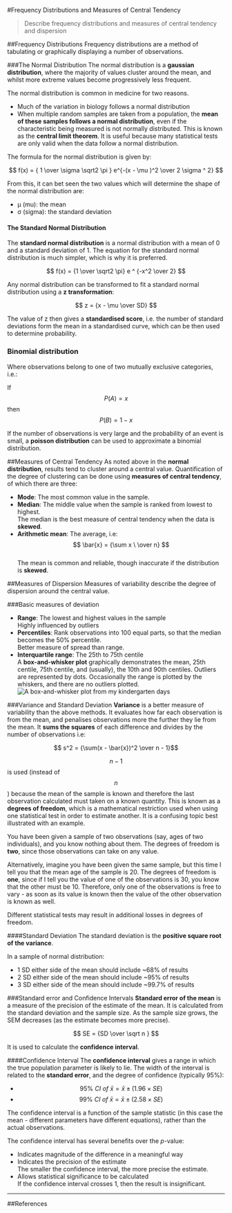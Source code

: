 #Frequency Distributions and Measures of Central Tendency
>Describe frequency distributions and measures of central tendency and dispersion

##Frequency Distributions
Frequency distributions are a method of tabulating or graphically displaying a number of observations.

###The Normal Distribution
The normal distribution is a **gaussian distribution**, where the majority of values cluster around the mean, and whilst more extreme values become progressively less frequent.

The normal distribution is common in medicine for two reasons.
* Much of the variation in biology follows a normal distribution
* When multiple random samples are taken from a population, the **mean of these samples follows a normal distribution**, even if the characteristic being measured is not normally distributed. This is known as the **central limit theorem**. It is useful because many statistical tests are only valid when the data follow a normal distribution.

<object data="resources\normaldist.svg" type="image/svg+xml"></object>


The formula for the normal distribution is given by:

$$ f(x) = { 1 \over \sigma \sqrt2 \pi } e^{-(x - \mu )^2 \over 2 \sigma ^ 2} $$

From this, it can bet seen the two values which will determine the shape of the normal distribution are:
* μ (mu): the mean
* σ (sigma): the standard deviation

#### The Standard Normal Distribution
The **standard normal distribution** is a normal distribution with a mean of 0 and a standard deviation of 1. The equation for the standard normal distribution is much simpler, which is why it is preferred.

$$ f(x) = {1 \over \sqrt2 \pi} e ^ {-x^2 \over 2} $$

Any normal distribution can be transformed to fit a standard normal distribution using a **z transformation**:

$$ z = {x - \mu \over SD} $$

The value of z then gives a **standardised score**, i.e. the number of standard deviations form the mean in a standardised curve, which can be then used to determine probability.


### Binomial distribution
Where observations belong to one of two mutually exclusive categories, i.e.:

If $$ P(A) = x $$ then $$ P(B) = 1 - x $$

If the number of observations is very large and the probability of an event is small, a **poisson distribution** can be used to approximate a binomial distribution.

##Measures of Central Tendency
As noted above in the **normal distribution**, results tend to cluster around a central value. Quantification of the degree of clustering can be done using **measures of central tendency**, of which there are three:

* **Mode**: The most common value in the sample.
* **Median**: The middle value when the sample is ranked from lowest to highest.  
  The median is the best measure of central tendency when the data is **skewed**.
* **Arithmetic mean**: The average, i.e:
  $$ \bar{x} = {\sum x \ \over n} $$  
  The mean is common and reliable, though inaccurate if the distribution is **skewed**.

##Measures of Dispersion
Measures of variability describe the degree of dispersion around the central value.

###Basic measures of deviation
* **Range**: The lowest and highest values in the sample  
  Highly influenced by outliers
* **Percentiles**: Rank observations into 100 equal parts, so that the median becomes the 50% percentile.  
  Better measure of spread than range.
* **Interquartile range**: The 25th to 75th centile  
  A **box-and-whisker plot** graphically demonstrates the mean, 25th centile, 75th centile, and (usually), the 10th and 90th centiles. Outliers are represented by dots. Occasionally the range is plotted by the whiskers, and there are no outliers plotted.
  ![A box-and-whisker plot from my kindergarten days](http://i.imgur.com/3noRqC9.png)

###Variance and Standard Deviation
**Variance** is a better measure of variability than the above methods. It evaluates how far each observation is from the mean, and penalises observations more the further they lie from the mean. It **sums the squares** of each difference and divides by the number of observations i.e:

$$ s^2 = {\sum(x - \bar{x})^2 \over n - 1}$$

$$n-1$$ is used (instead of $$n$$) because the mean of the sample is known and therefore the last observation calculated must taken on a known quantity. This is known as a **degrees of freedom**, which is a mathematical restriction used when using one statistical test in order to estimate another. It is a confusing topic best illustrated with an example.

You have been given a sample of two observations (say, ages of two individuals), and you know nothing about them. The degrees of freedom is **two**, since those observations can take on any value.

Alternatively, imagine you have been given the same sample, but this time I tell you that the mean age of the sample is 20. The degrees of freedom is **one**, since if I tell you the value of one of the observations is 30, you know that the other must be 10. Therefore, only one of the observations is free to vary - as soon as its value is known then the value of the other observation is known as well.

Different statistical tests may result in additional losses in degrees of freedom.

####Standard Deviation
The standard deviation is the **positive square root of the variance**.

In a sample of normal distribution:
* 1 SD either side of the mean should include ~68% of results
* 2 SD either side of the mean should include ~95% of results
* 3 SD either side of the mean should include ~99.7% of results

###Standard error and Confidence Intervals
**Standard error of the mean** is a measure of the precision of the estimate of the mean. It is calculated from the standard deviation and the sample size. As the sample size grows, the SEM decreases (as the estimate becomes more precise).

$$ SE = {SD \over \sqrt n } $$

It is used to calculate the **confidence interval**.

####Confidence Interval
The **confidence interval** gives a range in which the true population parameter is likely to lie. The width of the interval is related to the **standard error**, and the degree of confidence (typically 95%):
* $$ 95 \% \ CI \ of \  \bar{x} = \bar{x} \pm (1.96 \times  SE) $$
* $$ 99 \% \ CI \ of \  \bar{x} = \bar{x} \pm (2.58 \times SE) $$

The confidence interval is a function of the sample statistic (in this case the mean - different parameters have different equations), rather than the actual observations. 

The confidence interval has several benefits over the *p*-value:
* Indicates magnitude of the difference in a meaningful way
* Indicates the precision of the estimate  
The smaller the confidence interval, the more precise the estimate.
* Allows statistical significance to be calculated  
If the confidence interval crosses 1, then the result is insignificant.

---

##References
 [^1]: "Normal distribution and scales". Licensed under Public Domain via Wikimedia Commons - https://commons.wikimedia.org/wiki/File:Normal_distribution_and_scales.gif#/media/File:Normal_distribution_and_scales.gif  
[^2]: PS Myles, T Gin. Statistical methods for anaesthesia and intensive care. 1st ed. Oxford: Butterworth-Heinemann, 2001  
[^3]: Course notes from "Introduction to Biostats", University of Sydney, School of Public Health, circa 2013.  